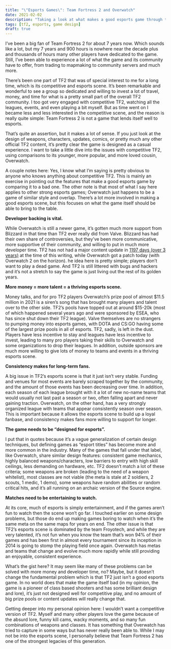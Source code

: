 ```yaml
---
title: "\"Esports Games\": Team Fortress 2 and Overwatch"
date: 2021-02-02
description: "Taking a look at what makes a good esports game through the lens of a bad esports game."
tags: [tf2, esports, game design]
draft: true
---
```


I’ve been a big fan of Team Fortress 2 for about 7 years now. Which sounds like a lot, but my 7 years and 900 hours is nowhere near the decade plus and thousands of hours many other players have dedicated to the game. Still, I’ve been able to experience a lot of what the game and its community have to offer, from trading to mapmaking to community servers and much more.

There’s been one part of TF2 that was of special interest to me for a long time, which is its competitive and esports scene. It’s been remarkable and wonderful to see a group so dedicated and willing to invest a lot of travel, money, and time for what is a pretty small part of the overall TF2 community. I too got very engaged with competitive TF2, watching all the leagues, events, and even playing a bit myself. But as time went on I became less and less interested in the competitive scene, and the reason is really quite simple: Team Fortress 2 is not a game that lends itself well to esports.

That’s quite an assertion, but it makes a lot of sense. If you just look at the design of weapons, characters, updates, comics, or pretty much any other official TF2 content, it’s pretty clear the game is designed as a casual experience. I want to take a little dive into the issues with competitive TF2, using comparisons to its younger, more popular, and more loved cousin, Overwatch. 

A couple notes here: Yes, I know what I’m saying is pretty obvious to anyone who knows anything about competitive TF2. This is mainly an exercise in pointing out the features that make a good esports game by comparing it to a bad one. The other note is that most of what I say here applies to other strong esports games; Overwatch just happens to be a game of similar style and overlap. There’s a lot more involved in making a good esports scene, but this focuses on what the game itself should be able to bring to the table.

**Developer backing is vital.**

While Overwatch is still a newer game, it’s gotten much more support from Blizzard in that time than TF2 ever really did from Valve. Blizzard has had their own share of controversies, but they’ve been more communicative, more supportive of their community, and willing to put in much more developer time. TF2 has not had a major content update in [1197 days (over 3 years)](https://twitter.com/daystf2?lang=en) at the time of this writing, while Overwatch got a patch today (with Overwatch 2 on the horizon). he idea here is pretty simple; players don’t want to play a dead game. And TF2 is still littered with bugs and hackers and it’s not a stretch to say the game is just living out the rest of its golden years.

**More money = more talent = a thriving esports scene.**

Money talks, and for pro TF2 players Overwatch’s prize pool of almost $11.5 million in 2021 is a siren’s song that has brought many players and talent over to the other side. TF2’s pools have topped out at around $15-20k (most of which happened several years ago and were sponsored by ESEA, who has since shut down their TF2 league). Valve themselves are no strangers to pumping money into esports games, with DOTA and CS:GO having some of the largest prize pools in all of esports. TF2, sadly, is left in the dust. Players have less incentive to stay and leagues have less incentive to invest, leading to many pro players taking their skills to Overwatch and some organizations to drop their leagues. In addition, outside sponsors are much more willing to give lots of money to teams and events in a thriving esports scene.

**Consistency makes for long-term fans.**

A big issue in TF2’s esports scene is that it just isn’t very stable. Funding and venues for most events are barely scraped together by the community, and the amount of those events has been decreasing over time. In addition, each season of each league brought with it a lot of new no-name teams that would usually not last past a season or two, often falling apart and never gaining traction. Overwatch, on the other hand, has a very strongly organized league with teams that appear consistently season over season. This is important because it allows the esports scene to build up a loyal fanbase, and consistency makes fans more willing to support for longer.

**The game needs to be “designed for esports”.**

I put that in quotes because it’s a vague generalization of certain design techniques, but defining games as “esport titles” has become more and more common in the industry. Many of the games that fall under that label, like Overwatch, share similar design features: consistent game mechanics, highly balanced weapons/characters, low barriers to entry with high skill ceilings, less demanding on hardware, etc. TF2 doesn’t match a lot of these criteria; some weapons are broken (leading to the need of a weapon whitelist), most classes are not viable (the meta is stale at 2 soldiers, 2 scouts, 1 medic, 1 demo), some weapons have random abilities or random critical hits, and it’s all running on an archaic version of the Source engine. 

**Matches need to be entertaining to watch.**

At its core, much of esports is simply entertainment, and if the games aren’t fun to watch then the scene won’t go far. I touched earlier on some design problems, but those do end up making games boring to watch when it’s the same meta on the same maps for years on end. The other issue is that TF2’s esports scene is dominated by the team Froyotech, and while they are very talented, it’s not fun when you know the team that’s won 94% of their games and has been first in almost every tournament since its inception in 2014 is going to stomp the playing field once again. Overwatch has metas and teams that change and evolve much more rapidly while still providing an enjoyable, consistent experience.

What’s the gist here? It may seem like many of these problems can be solved with more money and developer time, no? Maybe, but it doesn’t change the fundamental problem which is that TF2 just isn’t a good esports game. In no world does that make the game itself bad (in my opinion, the game is a pioneer of class based shooters and has some brilliant design and lore), it’s just not designed well for competitive play, and no amount of big prize pools or content updates will really change that.

Getting deeper into my personal opinion here: I wouldn’t want a competitive version of TF2. Myself and many other players love the game because of the absurd lore, funny kill cams, wacky moments, and so many fun combinations of weapons and classes. It has something that Overwatch has tried to capture in some ways but has never really been able to. While I may not be into the esports scene, I personally believe that Team Fortress 2 has one of the strongest legacies of this generation.
